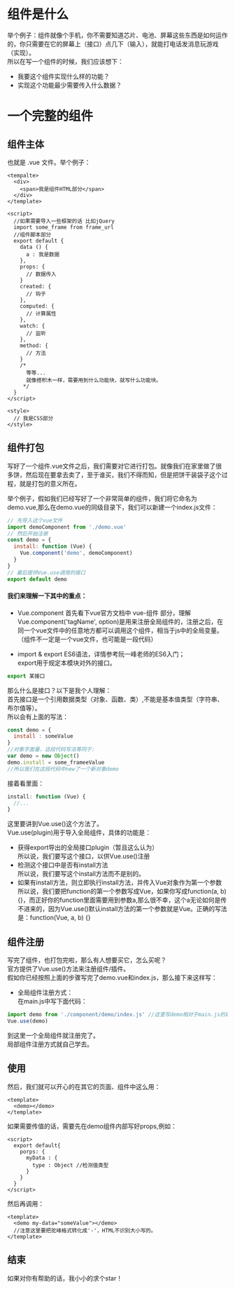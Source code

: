 # 组件是什么
举个例子：组件就像个手机，你不需要知道芯片、电池、屏幕这些东西是如何运作的，你只需要在它的屏幕上（接口）点几下（输入），就能打电话发消息玩游戏（实现）。<br />
所以在写一个组件的时候，我们应该想下：<br />
- 我要这个组件实现什么样的功能？<br />
- 实现这个功能最少需要传入什么数据？<br />

# 一个完整的组件

## 组件主体
也就是 .vue 文件。举个例子：<br />
```vue
<tempalte>
  <div>
    <span>我是组件HTML部分</span>
  </div>
</template>

<script>
  //如果需要导入一些框架的话 比如jQuery
  import some_frame from frame_url
  //组件脚本部分
  export default {
    data () {
      a : 我是数据
    },
    props: {
      // 数据传入
    }
    created: {
      // 钩子
    },
    computed: {
      // 计算属性
    },
    watch: {
      // 监听
    },
    method: {
      // 方法
    }
    /*
      等等...
      就像搭积木一样，需要用到什么功能块，就写什么功能块。
     */
  }
</script>

<style>
  // 我是CSS部分
</style>
```
## 组件打包
写好了一个组件.vue文件之后，我们需要对它进行打包。就像我们在家里做了很多饼，然后现在要拿去卖了，至于谁买，我们不得而知，但是把饼干装袋子这个过程，就是打包的意义所在。<br />

举个例子，假如我们已经写好了一个非常简单的组件，我们将它命名为 demo.vue,那么在demo.vue的同级目录下，我们可以新建一个index.js文件：

```js
// 先导入这个vue文件
import demoComponent from './demo.vue'
// 然后开始注册
const demo = {
  install: function (Vue) {
    Vue.component('demo', demoComponent)
  }
}
// 最后提供Vue.use调用的接口
export default demo
```
#### 我们来理解一下其中的重点：

- Vue.component
首先看下vue官方文档中 vue-组件 部分，理解Vue.component('tagName', option)是用来注册全局组件的，注册之后，在同一个vue文件中的任意地方都可以调用这个组件，相当于js中的全局变量。（组件不一定是一个vue文件，也可能是一段代码）<br />

- import & export
ES6语法，详情参考阮一峰老师的ES6入门；<br />
export用于规定本模块对外的接口。<br />
```js
export 某接口
```
那么什么是接口？以下是我个人理解：<br />
首先接口是一个引用数据类型（对象、函数、类）,不能是基本值类型（字符串、布尔值等）。<br />
所以会有上面的写法：<br />
```js
const demo = {
  install : someValue
}
//对象字面量，这段代码写法等同于:
var demo = new Object()
demo.install = some_frameeValue
//所以我们在这段代码中new了一个新对象demo
```
接着看里面：<br />
```js
install: function (Vue) {
  //...
}
```
这里要讲到Vue.use()这个方法了。<br />
Vue.use(plugin)用于导入全局组件，具体的功能是：<br />
- 获得export导出的全局接口plugin（暂且这么认为）<br />
所以说，我们要写这个接口，以供Vue.use()注册<br />
- 检测这个接口中是否有install方法<br />
所以说，我们要写这个install方法而不是别的。<br />
- 如果有install方法，则立即执行install方法，并传入Vue对象作为第一个参数<br />
所以说，我们要把function的第一个参数写成Vue，如果你写成function(a, b) {}，而正好你的function里面需要用到参数a,那么很不幸，这个a无论如何是传不进来的，因为Vue.use()默认install方法的第一个参数就是Vue。正确的写法是：function(Vue, a, b) {}<br />

## 组件注册
写完了组件，也打包完啦，那么有人想要买它，怎么买呢？<br />
官方提供了Vue.use()方法来注册组件/插件。<br />
假如你已经按照上面的步骤写完了demo.vue和index.js，那么接下来这样写：<br />
- 全局组件注册方式：<br />
在main.js中写下面代码：
```js
import demo from './component/demo/index.js' //这里写demo相对于main.js的路径
Vue.use(demo)
```
到这里一个全局组件就注册完了。<br />
局部组件注册方式就自己学去。<br />

## 使用
然后，我们就可以开心的在其它的页面、组件中这么用：<br />
```vue
<template>
  <demo></demo>
</template>
```
如果需要传值的话，需要先在demo组件内部写好props,例如：
```vue
<script>
  export default{
    porps: {
      myData : {
        type : Object //检测值类型
      }
    }
  }
</script>
```
然后再调用：
```vue
<template>
  <demo my-data="someValue"></demo>
  //注意这里要把驼峰格式转化成'-'，HTML不识别大小写的。
</template>
```
## 结束
如果对你有帮助的话，我小小的求个star！










